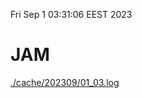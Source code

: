 Fri Sep  1 03:31:06 EEST 2023
# JAM
<a href='./cache/202309/01_03.log'>./cache/202309/01_03.log</a>
